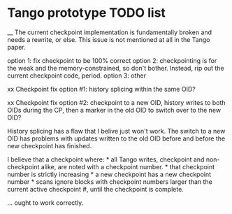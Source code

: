 
Tango prototype TODO list
=========================

__ The current checkpoint implementation is fundamentally broken and
   needs a rewrite, or else.
   This issue is not mentioned at all in the Tango paper.

   option 1: fix checkpoint to be 100% correct
   option 2: checkpointing is for the weak and the memory-constrained, so
             don't bother.  Instead, rip out the current checkpoint code,
             period. 
   option 3: other

xx Checkpoint fix option #1: history splicing within the same OID?

xx Checkpoint fix option #2: checkpoint to a new OID, history writes to both
                             OIDs during the CP, then a marker in the old OID
                             to switch over to the new OID?

History splicing has a flaw that I belive just won't work.  The switch to a
new OID has problems with updates written to the old OID before and before the
new checkpoint has finished.

I believe that a checkpoint where:
    * all Tango writes, checkpoint and non-checkpoint alike, are noted with
      a checkpoint number.
    * that checkpoint number is strictly increasing
    * a new checkpoint has a new checkpoint number
    * scans ignore blocks with checkpoint numbers larger than the current
      active checkpoint #, until the checkpoint is complete.

... ought to work correctly.  
